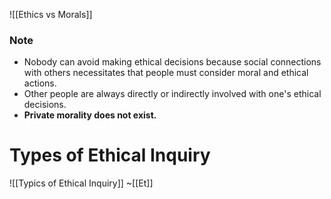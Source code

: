 ![[Ethics vs Morals]]
### Note
- Nobody can avoid making ethical decisions because social connections with others necessitates that people must consider moral and ethical actions.
- Other people are always directly or indirectly involved with one's ethical decisions. 
- **Private morality does not exist.**
# Types of Ethical Inquiry
![[Typics of Ethical Inquiry]]
~[[Et]]